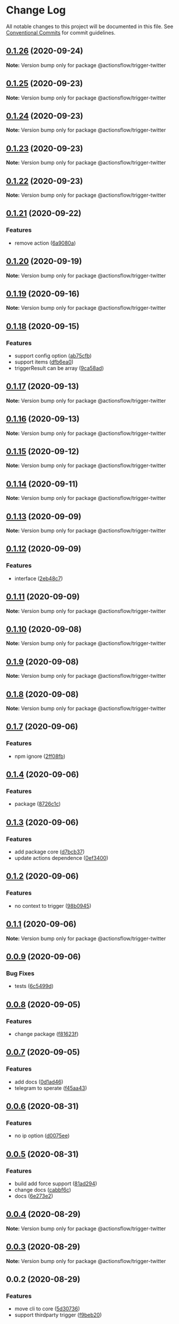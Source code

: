 # Change Log

All notable changes to this project will be documented in this file.
See [Conventional Commits](https://conventionalcommits.org) for commit guidelines.

## [0.1.26](https://github.com/actionsflow/actionsflow/compare/@actionsflow/trigger-twitter@0.1.25...@actionsflow/trigger-twitter@0.1.26) (2020-09-24)

**Note:** Version bump only for package @actionsflow/trigger-twitter

## [0.1.25](https://github.com/actionsflow/actionsflow/compare/@actionsflow/trigger-twitter@0.1.24...@actionsflow/trigger-twitter@0.1.25) (2020-09-23)

**Note:** Version bump only for package @actionsflow/trigger-twitter

## [0.1.24](https://github.com/actionsflow/actionsflow/compare/@actionsflow/trigger-twitter@0.1.23...@actionsflow/trigger-twitter@0.1.24) (2020-09-23)

**Note:** Version bump only for package @actionsflow/trigger-twitter

## [0.1.23](https://github.com/actionsflow/actionsflow/compare/@actionsflow/trigger-twitter@0.1.22...@actionsflow/trigger-twitter@0.1.23) (2020-09-23)

**Note:** Version bump only for package @actionsflow/trigger-twitter

## [0.1.22](https://github.com/actionsflow/actionsflow/compare/@actionsflow/trigger-twitter@0.1.21...@actionsflow/trigger-twitter@0.1.22) (2020-09-23)

**Note:** Version bump only for package @actionsflow/trigger-twitter

## [0.1.21](https://github.com/actionsflow/actionsflow/compare/@actionsflow/trigger-twitter@0.1.20...@actionsflow/trigger-twitter@0.1.21) (2020-09-22)

### Features

- remove action ([6a9080a](https://github.com/actionsflow/actionsflow/commit/6a9080a4e6254a95e34316caa4122022d7b8f4be))

## [0.1.20](https://github.com/actionsflow/actionsflow/compare/@actionsflow/trigger-twitter@0.1.19...@actionsflow/trigger-twitter@0.1.20) (2020-09-19)

**Note:** Version bump only for package @actionsflow/trigger-twitter

## [0.1.19](https://github.com/actionsflow/actionsflow/compare/@actionsflow/trigger-twitter@0.1.18...@actionsflow/trigger-twitter@0.1.19) (2020-09-16)

**Note:** Version bump only for package @actionsflow/trigger-twitter

## [0.1.18](https://github.com/actionsflow/actionsflow/compare/@actionsflow/trigger-twitter@0.1.17...@actionsflow/trigger-twitter@0.1.18) (2020-09-15)

### Features

- support config option ([ab75cfb](https://github.com/actionsflow/actionsflow/commit/ab75cfbcb59fffb6f007d96cc2f6665015632109))
- support items ([dfb6ea0](https://github.com/actionsflow/actionsflow/commit/dfb6ea0f570be4497c23ab0c0058714fbc71df5e))
- triggerResult can be array ([9ca58ad](https://github.com/actionsflow/actionsflow/commit/9ca58ad2f452826867fa15e74adde3a37994bfbd))

## [0.1.17](https://github.com/actionsflow/actionsflow/compare/@actionsflow/trigger-twitter@0.1.14...@actionsflow/trigger-twitter@0.1.17) (2020-09-13)

**Note:** Version bump only for package @actionsflow/trigger-twitter

## [0.1.16](https://github.com/actionsflow/actionsflow/compare/@actionsflow/trigger-twitter@0.1.14...@actionsflow/trigger-twitter@0.1.16) (2020-09-13)

**Note:** Version bump only for package @actionsflow/trigger-twitter

## [0.1.15](https://github.com/actionsflow/actionsflow/compare/@actionsflow/trigger-twitter@0.1.14...@actionsflow/trigger-twitter@0.1.15) (2020-09-12)

**Note:** Version bump only for package @actionsflow/trigger-twitter

## [0.1.14](https://github.com/actionsflow/actionsflow/compare/@actionsflow/trigger-twitter@0.1.13...@actionsflow/trigger-twitter@0.1.14) (2020-09-11)

**Note:** Version bump only for package @actionsflow/trigger-twitter

## [0.1.13](https://github.com/actionsflow/actionsflow/compare/@actionsflow/trigger-twitter@0.1.12...@actionsflow/trigger-twitter@0.1.13) (2020-09-09)

**Note:** Version bump only for package @actionsflow/trigger-twitter

## [0.1.12](https://github.com/actionsflow/actionsflow/compare/@actionsflow/trigger-twitter@0.1.11...@actionsflow/trigger-twitter@0.1.12) (2020-09-09)

### Features

- interface ([2eb48c7](https://github.com/actionsflow/actionsflow/commit/2eb48c7ab1e8ca32e3414de83df5092a6cdf970f))

## [0.1.11](https://github.com/actionsflow/actionsflow/compare/@actionsflow/trigger-twitter@0.1.10...@actionsflow/trigger-twitter@0.1.11) (2020-09-09)

**Note:** Version bump only for package @actionsflow/trigger-twitter

## [0.1.10](https://github.com/actionsflow/actionsflow/compare/@actionsflow/trigger-twitter@0.1.9...@actionsflow/trigger-twitter@0.1.10) (2020-09-08)

**Note:** Version bump only for package @actionsflow/trigger-twitter

## [0.1.9](https://github.com/actionsflow/actionsflow/compare/@actionsflow/trigger-twitter@0.1.8...@actionsflow/trigger-twitter@0.1.9) (2020-09-08)

**Note:** Version bump only for package @actionsflow/trigger-twitter

## [0.1.8](https://github.com/actionsflow/actionsflow/compare/@actionsflow/trigger-twitter@0.1.7...@actionsflow/trigger-twitter@0.1.8) (2020-09-08)

**Note:** Version bump only for package @actionsflow/trigger-twitter

## [0.1.7](https://github.com/actionsflow/actionsflow/compare/@actionsflow/trigger-twitter@0.1.4...@actionsflow/trigger-twitter@0.1.7) (2020-09-06)

### Features

- npm ignore ([2ff08fb](https://github.com/actionsflow/actionsflow/commit/2ff08fb31335ba7520aaf3d1ecd50d50a5a93027))

## [0.1.4](https://github.com/actionsflow/actionsflow/compare/@actionsflow/trigger-twitter@0.1.3...@actionsflow/trigger-twitter@0.1.4) (2020-09-06)

### Features

- package ([8726c1c](https://github.com/actionsflow/actionsflow/commit/8726c1cbf52382e5277a6bf7409b6be420eb16ea))

## [0.1.3](https://github.com/actionsflow/actionsflow/compare/@actionsflow/trigger-twitter@0.1.2...@actionsflow/trigger-twitter@0.1.3) (2020-09-06)

### Features

- add package core ([d7bcb37](https://github.com/actionsflow/actionsflow/commit/d7bcb37b72bfd78aee59d3b90b29e0031c0772b8))
- update actions dependence ([0ef3400](https://github.com/actionsflow/actionsflow/commit/0ef3400a745171f64c475a7d197cea8322260685))

## [0.1.2](https://github.com/actionsflow/actionsflow/compare/@actionsflow/trigger-twitter@0.1.1...@actionsflow/trigger-twitter@0.1.2) (2020-09-06)

### Features

- no context to trigger ([98b0945](https://github.com/actionsflow/actionsflow/commit/98b09454152ecab2e3efbfe579e8394365700801))

## [0.1.1](https://github.com/actionsflow/actionsflow/compare/@actionsflow/trigger-twitter@0.0.9...@actionsflow/trigger-twitter@0.1.1) (2020-09-06)

**Note:** Version bump only for package @actionsflow/trigger-twitter

## [0.0.9](https://github.com/actionsflow/actionsflow/compare/@actionsflow/trigger-twitter@0.0.8...@actionsflow/trigger-twitter@0.0.9) (2020-09-06)

### Bug Fixes

- tests ([6c5499d](https://github.com/actionsflow/actionsflow/commit/6c5499d4b56efd98672462b67216b27da3c0484d))

## [0.0.8](https://github.com/actionsflow/actionsflow/compare/@actionsflow/trigger-twitter@0.0.7...@actionsflow/trigger-twitter@0.0.8) (2020-09-05)

### Features

- change package ([f81623f](https://github.com/actionsflow/actionsflow/commit/f81623f282c215f2b1a8064507d2beeddb4a927d))

## [0.0.7](https://github.com/actionsflow/actionsflow/compare/@actionsflow/trigger-twitter@0.0.6...@actionsflow/trigger-twitter@0.0.7) (2020-09-05)

### Features

- add docs ([0d1ad46](https://github.com/actionsflow/actionsflow/commit/0d1ad468725b9da5c87e79b242b70e3c51f7ea68))
- telegram to sperate ([f45aa43](https://github.com/actionsflow/actionsflow/commit/f45aa4379f71ff320ccb6a785b28e206aaa51ac2))

## [0.0.6](https://github.com/actionsflow/actionsflow/compare/@actionsflow/trigger-twitter@0.0.5...@actionsflow/trigger-twitter@0.0.6) (2020-08-31)

### Features

- no ip option ([d0075ee](https://github.com/actionsflow/actionsflow/commit/d0075ee4d63c58b5e6b522384915143cdb4f0853))

## [0.0.5](https://github.com/actionsflow/actionsflow/compare/@actionsflow/trigger-twitter@0.0.4...@actionsflow/trigger-twitter@0.0.5) (2020-08-31)

### Features

- build add force support ([81ad294](https://github.com/actionsflow/actionsflow/commit/81ad294863f72cbc4478f61eada5547b53e3fca3))
- change docs ([cabbf6c](https://github.com/actionsflow/actionsflow/commit/cabbf6c98fe4db9995a162446b9760dd2888021c))
- docs ([6e273e2](https://github.com/actionsflow/actionsflow/commit/6e273e2a55a5f4a41bd8106ed72c5d3b1b5992b4))

## [0.0.4](https://github.com/actionsflow/actionsflow/compare/@actionsflow/trigger-twitter@0.0.3...@actionsflow/trigger-twitter@0.0.4) (2020-08-29)

**Note:** Version bump only for package @actionsflow/trigger-twitter

## [0.0.3](https://github.com/actionsflow/actionsflow/compare/@actionsflow/trigger-twitter@0.0.2...@actionsflow/trigger-twitter@0.0.3) (2020-08-29)

**Note:** Version bump only for package @actionsflow/trigger-twitter

## 0.0.2 (2020-08-29)

### Features

- move cli to core ([5d30736](https://github.com/actionsflow/actionsflow/commit/5d30736e216605a3e1bd41fe18100bfaf1337d4d))
- support thirdparty trigger ([f9beb20](https://github.com/actionsflow/actionsflow/commit/f9beb20dafea8b50948b5a239c311660bf7a025a))

